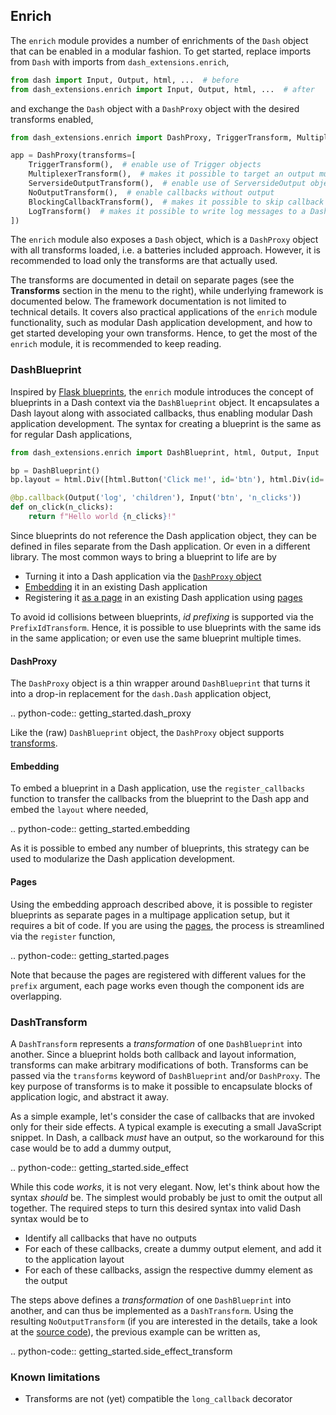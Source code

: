 ## Enrich

The `enrich` module provides a number of enrichments of the `Dash` object that can be enabled in a modular fashion. To get started, replace imports from `Dash` with imports from `dash_extensions.enrich`,

```python
from dash import Input, Output, html, ...  # before
from dash_extensions.enrich import Input, Output, html, ...  # after
```

and exchange the `Dash` object with a `DashProxy` object with the desired transforms enabled,

```python
from dash_extensions.enrich import DashProxy, TriggerTransform, MultiplexerTransform, ServersideOutputTransform, NoOutputTransform, BlockingCallbackTransform, LogTransform

app = DashProxy(transforms=[
    TriggerTransform(),  # enable use of Trigger objects
    MultiplexerTransform(),  # makes it possible to target an output multiple times in callbacks
    ServersideOutputTransform(),  # enable use of ServersideOutput objects
    NoOutputTransform(),  # enable callbacks without output
    BlockingCallbackTransform(),  # makes it possible to skip callback invocations while a callback is running 
    LogTransform()  # makes it possible to write log messages to a Dash component
])
```

The `enrich` module also exposes a `Dash` object, which is a `DashProxy` object with all transforms loaded, i.e. a batteries included approach. However, it is recommended to load only the transforms are that actually used.

The transforms are documented in detail on separate pages (see the **Transforms** section in the menu to the right), while underlying framework is documented below. The framework documentation is not limited to technical details. It covers also practical applications of the `enrich` module functionality, such as modular Dash application development, and how to get started developing your own transforms. Hence, to get the most of the `enrich` module, it is recommended to keep reading.

### DashBlueprint

Inspired by [Flask blueprints](https://flask.palletsprojects.com/en/2.1.x/blueprints/), the `enrich` module introduces the concept of blueprints in a Dash context via the `DashBlueprint` object. It 
encapsulates a Dash layout along with associated callbacks, thus enabling modular Dash application development. The syntax for creating a blueprint is the same as for regular Dash applications,

```python
from dash_extensions.enrich import DashBlueprint, html, Output, Input

bp = DashBlueprint()
bp.layout = html.Div([html.Button('Click me!', id='btn'), html.Div(id='log')])

@bp.callback(Output('log', 'children'), Input('btn', 'n_clicks'))
def on_click(n_clicks):
    return f"Hello world {n_clicks}!"
```

Since blueprints do not reference the Dash application object, they can be defined in files separate from the Dash application. Or even in a different library. The most common ways to bring a blueprint to life are by

* Turning it into a Dash application via the [`DashProxy` object](#a-dashproxy)
* [Embedding](#a-embedding) it in an existing Dash application
* Registering it [as a page](#a-pages) in an existing Dash application using [pages](https://dash.plotly.com/urls)

To avoid id collisions between blueprints, _id prefixing_ is supported via the `PrefixIdTransform`. Hence, it is possible to use blueprints with the same ids in the same application; or even use the same blueprint multiple times.

#### DashProxy

The `DashProxy` object is a thin wrapper around `DashBlueprint` that turns it into a drop-in replacement for the `dash.Dash` application object,

.. python-code:: getting_started.dash_proxy

Like the (raw) `DashBlueprint` object, the `DashProxy` object supports [transforms](#a-dashtransform).

#### Embedding

To embed a blueprint in a Dash application, use the `register_callbacks` function to transfer the callbacks from the blueprint to the Dash app and embed the `layout` where needed,

.. python-code:: getting_started.embedding

As it is possible to embed any number of blueprints, this strategy can be used to modularize the Dash application development.

#### Pages

Using the embedding approach described above, it is possible to register blueprints as separate pages in a multipage application setup, but it requires a bit of code. If you are using the [pages](https://dash.plotly.com/urls), the process is streamlined via the `register` function,

.. python-code:: getting_started.pages

Note that because the pages are registered with different values for the `prefix` argument, each page works even though the component ids are overlapping.

### DashTransform

A `DashTransform` represents a _transformation_ of one `DashBlueprint` into another. Since a blueprint holds both callback and layout information, transforms can make arbitrary modifications of both. Transforms can be passed via the `transforms` keyword of `DashBlueprint` and/or `DashProxy`. The key purpose of transforms is to make it possible to encapsulate blocks of application logic, and abstract it away. 

As a simple example, let's consider the case of callbacks that are invoked only for their side effects. A typical example is executing a small JavaScript snippet. In Dash, a callback _must_ have an output, so the workaround for this case would be to add a dummy output,

.. python-code:: getting_started.side_effect

While this code _works_, it is not very elegant. Now, let's think about how the syntax _should_ be. 
The simplest would probably be just to omit the output all together. The required steps to turn this desired syntax into valid Dash syntax would be to

* Identify all callbacks that have no outputs
* For each of these callbacks, create a dummy output element, and add it to the application layout
* For each of these callbacks, assign the respective dummy element as the output

The steps above defines a _transformation_ of one `DashBlueprint` into another, and can thus be implemented as a `DashTransform`. Using the resulting `NoOutputTransform` (if you are interested in the details, take a look at the [source code](https://github.com/thedirtyfew/dash-extensions/blob/master/dash_extensions/enrich.py)), the previous example can be written as,

.. python-code:: getting_started.side_effect_transform

### Known limitations

* Transforms are not (yet) compatible the `long_callback` decorator

